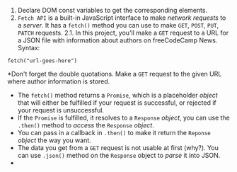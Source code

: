 1. Declare DOM const variables to get the corresponding elements. 
2. `Fetch API` is a built-in JavaScript interface to make *network requests* to a *server*. It has a `fetch()` method you can use to make `GET`, `POST`, `PUT`, `PATCH` requests. 
  2.1. In this project, you'll make a `GET` request to a URL for a JSON file with information about authors on freeCodeCamp News. Syntax: 
  ```
  fetch("url-goes-here")
  ```
  *Don't forget the double quotations.
  Make a `GET` request to the given URL where author information is stored.
  * The `fetch()` method returns a `Promise`, which is a placeholder *object* that will either be fulfilled if your request is successful, or rejected if your request is unsuccessful. 
  * If the `Promise` is fulfilled, it resolves to a `Response` *object*, you can use the `.then()` method to *access* the `Response` *object*. 
  * You can pass in a callback in `.then()` to make it return the `Reponse` *object* the way you want. 
  * The data you get from a `GET` request is not usable at first (why?). You can use `.json()` method on the `Response` object to *parse* it into JSON. 
  * 
